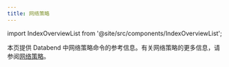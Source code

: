 ```yaml
---
title: 网络策略
---
```


import IndexOverviewList from '@site/src/components/IndexOverviewList';

本页提供 Databend 中网络策略命令的参考信息。有关网络策略的更多信息，请参阅[网络策略](/guides/security/network-policy)。

<IndexOverviewList />